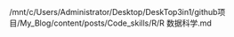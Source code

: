 /mnt/c/Users/Administrator/Desktop/DeskTop3in1/github项目/My_Blog/content/posts/Code_skills/R/R 数据科学.md